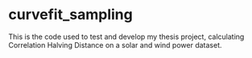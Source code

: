 # curvefit_sampling

This is the code used to test and develop my thesis project, calculating Correlation Halving Distance on a solar and wind power dataset.
